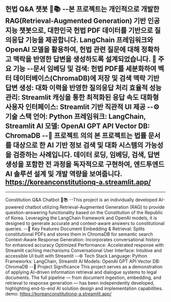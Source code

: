 헌법 Q&A 챗봇 💬📚
--본 프로젝트는 개인적으로 개발한 RAG(Retrieval-Augmented Generation) 기반 인공지능 챗봇으로, 대한민국 헌법 PDF 데이터를 기반으로 질의응답 기능을 제공합니다.
LangChain 프레임워크와 OpenAI 모델을 활용하여, 헌법 관련 질문에 대해 정확하고 맥락을 반영한 답변을 생성하도록 설계되었습니다.
📌 주요 기능
--문서 임베딩 및 검색: 헌법 PDF를 세분화하여 벡터 데이터베이스(ChromaDB)에 저장 및 검색
맥락 기반 답변 생성: 대화 이력을 반영한 질의응답 처리
효율적 성능 관리: Streamlit 캐싱을 통한 최적화된 응답 속도
대화형 사용자 인터페이스: Streamlit 기반 직관적 UI 제공
--⚙️ 기술 스택
언어: Python
프레임워크: LangChain, Streamlit
AI 모델: OpenAI GPT API
Vector DB: ChromaDB
--🎯 프로젝트 의의
본 프로젝트는 법률 문서를 대상으로 한 AI 기반 정보 검색 및 대화 시스템의 가능성을 검증하는 사례입니다.
데이터 로딩, 임베딩, 검색, 답변 생성을 포함한 전 과정을 독자적으로 구현하여, 엔드투엔드 AI 솔루션 설계 및 개발 역량을 보여줍니다.
https://koreanconstitutionq-a.streamlit.app/
-----------------------------------------------------------
-----------------------------------------------------------
Constitution Q&A Chatbot 💬📚
--This project is an individually developed AI-powered chatbot utilizing Retrieval-Augmented Generation (RAG) to provide question-answering functionality based on the Constitution of the Republic of Korea.
Leveraging the LangChain framework and OpenAI models, it is designed to generate accurate and context-aware answers to constitutional queries.
--📌 Key Features
Document Embedding & Retrieval: Splits constitutional PDFs and stores them in ChromaDB for semantic search
Context-Aware Response Generation: Incorporates conversational history for enhanced accuracy
Optimized Performance: Accelerated response with Streamlit caching mechanisms
Conversational User Interface: Intuitive and accessible UI built with Streamlit
--⚙️ Tech Stack
Language: Python
Frameworks: LangChain, Streamlit
AI Models: OpenAI GPT API
Vector DB: ChromaDB
--🎯 Project Significance
This project serves as a demonstration of applying AI-driven information retrieval and dialogue systems to legal documents.
The full pipeline — from document ingestion, embedding, and retrieval to response generation — has been independently developed, highlighting end-to-end AI solution design and implementation capabilities.
demo: https://koreanconstitutionq-a.streamlit.app/
